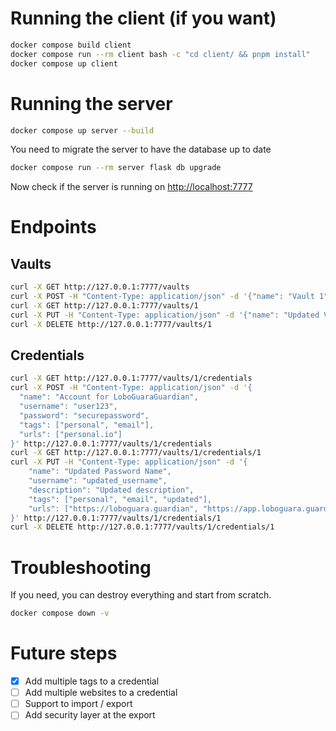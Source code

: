 # Running the client (if you want)
```bash
docker compose build client
docker compose run --rm client bash -c "cd client/ && pnpm install"
docker compose up client
```

# Running the server
```bash
docker compose up server --build
```

You need to migrate the server to have the database up to date
```bash
docker compose run --rm server flask db upgrade
```

Now check if the server is running on [http://localhost:7777](http://localhost:7777)

# Endpoints

## Vaults

```bash
curl -X GET http://127.0.0.1:7777/vaults
curl -X POST -H "Content-Type: application/json" -d '{"name": "Vault 1"}' http://127.0.0.1:7777/vaults
curl -X GET http://127.0.0.1:7777/vaults/1
curl -X PUT -H "Content-Type: application/json" -d '{"name": "Updated Vault"}' http://127.0.0.1:7777/vaults/1
curl -X DELETE http://127.0.0.1:7777/vaults/1
```

## Credentials

```bash
curl -X GET http://127.0.0.1:7777/vaults/1/credentials
curl -X POST -H "Content-Type: application/json" -d '{
  "name": "Account for LoboGuaraGuardian",
  "username": "user123",
  "password": "securepassword",
  "tags": ["personal", "email"],
  "urls": ["personal.io"]
}' http://127.0.0.1:7777/vaults/1/credentials
curl -X GET http://127.0.0.1:7777/vaults/1/credentials/1
curl -X PUT -H "Content-Type: application/json" -d '{
    "name": "Updated Password Name",
    "username": "updated_username",
    "description": "Updated description",
    "tags": ["personal", "email", "updated"],
    "urls": ["https://loboguara.guardian", "https://app.loboguara.guardian"]
}' http://127.0.0.1:7777/vaults/1/credentials/1
curl -X DELETE http://127.0.0.1:7777/vaults/1/credentials/1
```


# Troubleshooting

If you need, you can destroy everything and start from scratch.
```bash
docker compose down -v
```

# Future steps

- [X] Add multiple tags to a credential
- [ ] Add multiple websites to a credential
- [ ] Support to import / export
- [ ] Add security layer at the export
